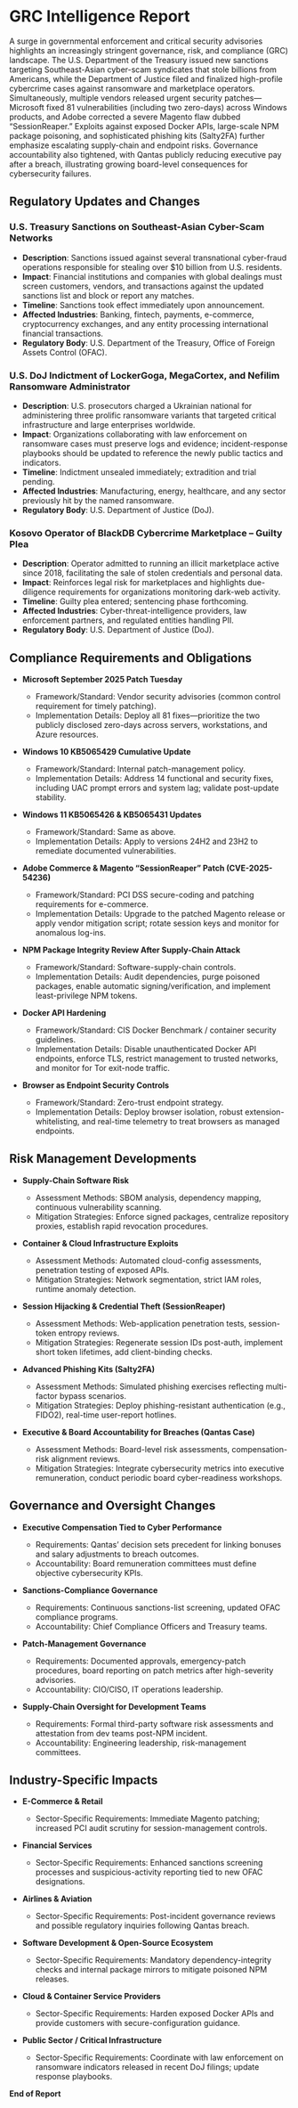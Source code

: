 # GRC Intelligence Report

A surge in governmental enforcement and critical security advisories highlights an increasingly stringent governance, risk, and compliance (GRC) landscape. The U.S. Department of the Treasury issued new sanctions targeting Southeast-Asian cyber-scam syndicates that stole billions from Americans, while the Department of Justice filed and finalized high-profile cybercrime cases against ransomware and marketplace operators. Simultaneously, multiple vendors released urgent security patches—Microsoft fixed 81 vulnerabilities (including two zero-days) across Windows products, and Adobe corrected a severe Magento flaw dubbed “SessionReaper.” Exploits against exposed Docker APIs, large-scale NPM package poisoning, and sophisticated phishing kits (Salty2FA) further emphasize escalating supply-chain and endpoint risks. Governance accountability also tightened, with Qantas publicly reducing executive pay after a breach, illustrating growing board-level consequences for cybersecurity failures.

## Regulatory Updates and Changes

### U.S. Treasury Sanctions on Southeast-Asian Cyber-Scam Networks
- **Description**: Sanctions issued against several transnational cyber-fraud operations responsible for stealing over $10 billion from U.S. residents.
- **Impact**: Financial institutions and companies with global dealings must screen customers, vendors, and transactions against the updated sanctions list and block or report any matches.
- **Timeline**: Sanctions took effect immediately upon announcement.
- **Affected Industries**: Banking, fintech, payments, e-commerce, cryptocurrency exchanges, and any entity processing international financial transactions.
- **Regulatory Body**: U.S. Department of the Treasury, Office of Foreign Assets Control (OFAC).

### U.S. DoJ Indictment of LockerGoga, MegaCortex, and Nefilim Ransomware Administrator
- **Description**: U.S. prosecutors charged a Ukrainian national for administering three prolific ransomware variants that targeted critical infrastructure and large enterprises worldwide.
- **Impact**: Organizations collaborating with law enforcement on ransomware cases must preserve logs and evidence; incident-response playbooks should be updated to reference the newly public tactics and indicators.
- **Timeline**: Indictment unsealed immediately; extradition and trial pending.
- **Affected Industries**: Manufacturing, energy, healthcare, and any sector previously hit by the named ransomware.
- **Regulatory Body**: U.S. Department of Justice (DoJ).

### Kosovo Operator of BlackDB Cybercrime Marketplace – Guilty Plea
- **Description**: Operator admitted to running an illicit marketplace active since 2018, facilitating the sale of stolen credentials and personal data.
- **Impact**: Reinforces legal risk for marketplaces and highlights due-diligence requirements for organizations monitoring dark-web activity.
- **Timeline**: Guilty plea entered; sentencing phase forthcoming.
- **Affected Industries**: Cyber-threat-intelligence providers, law enforcement partners, and regulated entities handling PII.
- **Regulatory Body**: U.S. Department of Justice (DoJ).

## Compliance Requirements and Obligations
- **Microsoft September 2025 Patch Tuesday**  
  - Framework/Standard: Vendor security advisories (common control requirement for timely patching).  
  - Implementation Details: Deploy all 81 fixes—prioritize the two publicly disclosed zero-days across servers, workstations, and Azure resources.

- **Windows 10 KB5065429 Cumulative Update**  
  - Framework/Standard: Internal patch-management policy.  
  - Implementation Details: Address 14 functional and security fixes, including UAC prompt errors and system lag; validate post-update stability.

- **Windows 11 KB5065426 & KB5065431 Updates**  
  - Framework/Standard: Same as above.  
  - Implementation Details: Apply to versions 24H2 and 23H2 to remediate documented vulnerabilities.

- **Adobe Commerce & Magento “SessionReaper” Patch (CVE-2025-54236)**  
  - Framework/Standard: PCI DSS secure-coding and patching requirements for e-commerce.  
  - Implementation Details: Upgrade to the patched Magento release or apply vendor mitigation script; rotate session keys and monitor for anomalous log-ins.

- **NPM Package Integrity Review After Supply-Chain Attack**  
  - Framework/Standard: Software-supply-chain controls.  
  - Implementation Details: Audit dependencies, purge poisoned packages, enable automatic signing/verification, and implement least-privilege NPM tokens.

- **Docker API Hardening**  
  - Framework/Standard: CIS Docker Benchmark / container security guidelines.  
  - Implementation Details: Disable unauthenticated Docker API endpoints, enforce TLS, restrict management to trusted networks, and monitor for Tor exit-node traffic.

- **Browser as Endpoint Security Controls**  
  - Framework/Standard: Zero-trust endpoint strategy.  
  - Implementation Details: Deploy browser isolation, robust extension-whitelisting, and real-time telemetry to treat browsers as managed endpoints.

## Risk Management Developments
- **Supply-Chain Software Risk**  
  - Assessment Methods: SBOM analysis, dependency mapping, continuous vulnerability scanning.  
  - Mitigation Strategies: Enforce signed packages, centralize repository proxies, establish rapid revocation procedures.

- **Container & Cloud Infrastructure Exploits**  
  - Assessment Methods: Automated cloud-config assessments, penetration testing of exposed APIs.  
  - Mitigation Strategies: Network segmentation, strict IAM roles, runtime anomaly detection.

- **Session Hijacking & Credential Theft (SessionReaper)**  
  - Assessment Methods: Web-application penetration tests, session-token entropy reviews.  
  - Mitigation Strategies: Regenerate session IDs post-auth, implement short token lifetimes, add client-binding checks.

- **Advanced Phishing Kits (Salty2FA)**  
  - Assessment Methods: Simulated phishing exercises reflecting multi-factor bypass scenarios.  
  - Mitigation Strategies: Deploy phishing-resistant authentication (e.g., FIDO2), real-time user-report hotlines.

- **Executive & Board Accountability for Breaches (Qantas Case)**  
  - Assessment Methods: Board-level risk assessments, compensation-risk alignment reviews.  
  - Mitigation Strategies: Integrate cybersecurity metrics into executive remuneration, conduct periodic board cyber-readiness workshops.

## Governance and Oversight Changes
- **Executive Compensation Tied to Cyber Performance**  
  - Requirements: Qantas’ decision sets precedent for linking bonuses and salary adjustments to breach outcomes.  
  - Accountability: Board remuneration committees must define objective cybersecurity KPIs.

- **Sanctions-Compliance Governance**  
  - Requirements: Continuous sanctions-list screening, updated OFAC compliance programs.  
  - Accountability: Chief Compliance Officers and Treasury teams.

- **Patch-Management Governance**  
  - Requirements: Documented approvals, emergency-patch procedures, board reporting on patch metrics after high-severity advisories.  
  - Accountability: CIO/CISO, IT operations leadership.

- **Supply-Chain Oversight for Development Teams**  
  - Requirements: Formal third-party software risk assessments and attestation from dev teams post-NPM incident.  
  - Accountability: Engineering leadership, risk-management committees.

## Industry-Specific Impacts
- **E-Commerce & Retail**  
  - Sector-Specific Requirements: Immediate Magento patching; increased PCI audit scrutiny for session-management controls.

- **Financial Services**  
  - Sector-Specific Requirements: Enhanced sanctions screening processes and suspicious-activity reporting tied to new OFAC designations.

- **Airlines & Aviation**  
  - Sector-Specific Requirements: Post-incident governance reviews and possible regulatory inquiries following Qantas breach.

- **Software Development & Open-Source Ecosystem**  
  - Sector-Specific Requirements: Mandatory dependency-integrity checks and internal package mirrors to mitigate poisoned NPM releases.

- **Cloud & Container Service Providers**  
  - Sector-Specific Requirements: Harden exposed Docker APIs and provide customers with secure-configuration guidance.

- **Public Sector / Critical Infrastructure**  
  - Sector-Specific Requirements: Coordinate with law enforcement on ransomware indicators released in recent DoJ filings; update response playbooks.

**End of Report**
